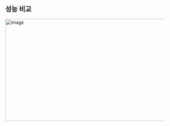## 성능 비교
<img width="709" height="321" alt="image" src="https://github.com/user-attachments/assets/52172d57-0175-426c-801f-d9d3085fa850" />
